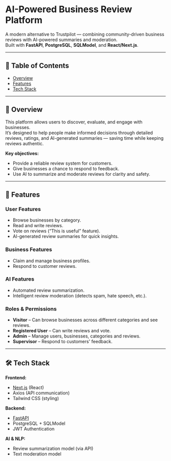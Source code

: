 # **AI-Powered Business Review Platform**  

A modern alternative to Trustpilot — combining community-driven business reviews with AI-powered summaries and moderation.  
Built with **FastAPI**, **PostgreSQL**, **SQLModel**, and **React/Next.js**.  

---

## 📌 **Table of Contents**  
- [Overview](#overview)  
- [Features](#features)  
- [Tech Stack](#tech-stack)  

---

## 📝 **Overview**

This platform allows users to discover, evaluate, and engage with businesses.  
It’s designed to help people make informed decisions through detailed reviews, ratings, and AI-generated summaries — saving time while keeping reviews authentic.  

**Key objectives:**  
- Provide a reliable review system for customers.  
- Give businesses a chance to respond to feedback.  
- Use AI to summarize and moderate reviews for clarity and safety.  

---

## 🚀 **Features**  

### **User Features**  
- Browse businesses by category.  
- Read and write reviews.  
- Vote on reviews (“This is useful” feature).  
- AI-generated review summaries for quick insights.  

### **Business Features**  
- Claim and manage business profiles.  
- Respond to customer reviews.  

### **AI Features**  
- Automated review summarization.  
- Intelligent review moderation (detects spam, hate speech, etc.).  

### **Roles & Permissions**  
- **Visitor** – Can browse businesses across different categories and see reviews.  
- **Registered User** – Can write reviews and vote. 
- **Admin** – Manage users, businesses, categories and reviews.  
- **Supervisor** – Respond to customers' feedback.  

---

## 🛠 **Tech Stack**  

**Frontend:**  
- [Next.js](https://nextjs.org/) (React)  
- Axios (API communication)  
- Tailwind CSS (styling)  

**Backend:**  
- [FastAPI](https://fastapi.tiangolo.com/)  
- PostgreSQL + SQLModel  
- JWT Authentication  

**AI & NLP:**  
- Review summarization model (via API)  
- Text moderation model  

